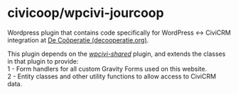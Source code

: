 civicoop/wpcivi-jourcoop
========================

Wordpress plugin that contains code specifically for WordPress <-> CiviCRM integration
at [De Coöperatie (decooperatie.org)](https://decooperatie.org).
  
This plugin depends on the *[wpcivi-shared](https://github.com/civicoop/wpcivi-shared)*
plugin, and extends the classes in that plugin to provide:  
1 - Form handlers for all custom Gravity Forms used on this website.  
2 - Entity classes and other utility functions to allow access to CiviCRM data.